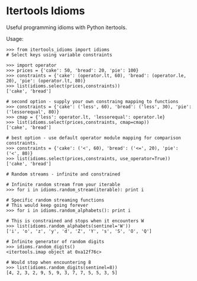 Itertools Idioms
================

Useful programming idioms with Python itertools.

Usage:

    >>> from itertools_idioms import idioms
    # Select keys using variable constraints

    >>> import operator
    >>> prices = {'cake': 50, 'bread': 20, 'pie': 100}
    >>> constraints = {'cake': (operator.lt, 60), 'bread': (operator.le, 20), 'pie': (operator.lt, 80)}
    >>> list(idioms.select(prices,constraints))
    ['cake', 'bread']

    # second option - supply your own constraing mapping to functions
    >>> constraints = {'cake': ('less', 60), 'bread': ('less', 30), 'pie': ('lessorequal', 80)}
    >>> cmap = {'less': operator.lt, 'lessorequal': operator.le}
    >>> list(idioms.select(prices,constraints, cmap=cmap))  
    ['cake', 'bread']

    # best option - use default operator module mapping for comparison constraints.
    >>> constraints = {'cake': ('<', 60), 'bread': ('<=', 20), 'pie': ('<', 80)}
    >>> list(idioms.select(prices,constraints, use_operator=True))
    ['cake', 'bread']
    
    # Random streams - infinite and constrained
    
    # Infinite random stream from your iterable
    >>> for i in idioms.random_stream(iterable): print i

    # Specific random streaming functions
    # This would keep going forever
    >>> for i in idioms.random_alphabets(): print i

    # This is constrained and stops when it encounters W
    >>> list(idioms.random_alphabets(sentinel='W'))
    ['i', 'o', 'z', 'y', 'd', 'Z', 'Y', 's', 'S', 'O', 'Q']

    # Infinite generator of random digits    
    >>> idioms.random_digits()
    <itertools.imap object at 0xa12f76c>
    
    # Would stop when encountering 8
    >>> list(idioms.random_digits(sentinel=8))
    [4, 2, 3, 2, 9, 5, 9, 3, 7, 7, 5, 5, 3, 5]

